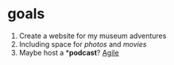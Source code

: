 # goals
1. Create a website for my museum adventures
2. Including space for *photos* and *movies*
3. Maybe host a ***podcast**? [Agile](http://agilemanifesto.org)
